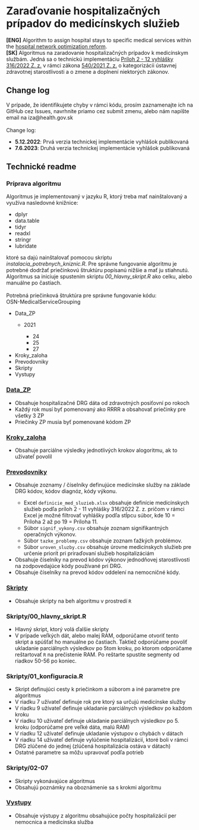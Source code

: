 <h1>Zaraďovanie hospitalizačných prípadov do medicínskych služieb</h1>
<b>[ENG]</b> Algorithm to assign hospital stays to specific medical services within the <a href=https://www.slov-lex.sk/pravne-predpisy/SK/ZZ/2021/540>hospital network optimization reform</a>. <br>
<b>[SK]</b> Algoritmus na zaradovanie hospitalizačných prípadov k medicínskym službám. Jedná sa o technickú implementáciu <a href=https://www.slov-lex.sk/pravne-predpisy/SK/ZZ/2022/316/20220930#prilohy>Príloh 2 - 12 vyhlášky 316/2022 Z. z.</a> v rámci zákona <a href=https://www.slov-lex.sk/pravne-predpisy/SK/ZZ/2021/540> 540/2021 Z. z.</a> o kategorizácii ústavnej zdravotnej starostlivosti a o zmene a doplnení niektorých zákonov.<br>

<h2>Change log</h2>
V prípade, že identifikujete chyby v rámci kódu, prosím zaznamenajte ich na GitHub cez Issues, navrhnite priamo cez submit zmenu, alebo nám napíšte email na iza@health.gov.sk<br>
<br>
Change log:
<ul>
<li><b>5.12.2022</b>: Prvá verzia technickej implementácie vyhlášok publikovaná</li>
<li><b>7.6.2023</b>: Druhá verzia technickej implementácie vyhlášok publikovaná</li>
</ul>

<h2>Technické readme</h2>
<h3>Príprava algoritmu</h3>
Algoritmus je implementovaný v jazyku R, ktorý treba mať nainštalovaný a využíva nasledovné knižnice:<br>
<ul>
<li>dplyr</li>
<li>data.table</li>
<li>tidyr</li>
<li>readxl</li>
<li>stringr</li>
<li>lubridate</li>
</ul>
ktoré sa dajú nainštalovať pomocou skriptu <i>instalacia_potrebnych_kniznic.R</i>. Pre správne fungovanie algoritmu je potrebné dodržať priečinkovú štruktúru popísanú nižšie a mať ju stiahnutú. Algoritmus sa iniciuje spustením skriptu <i>00_hlavny_skript.R</i> ako celku, alebo manuálne po častiach.<br>

<br>
Potrebná priečinková štruktúra pre správne fungovanie kódu:<br>
OSN-MedicalServiceGrouping
<ul>
<li>Data_ZP</li>
	<ul>
<li>2021</li>
		<ul>
<li>24</li>
<li>25</li>
<li>27</li>
			</ul></ul>
<li>Kroky_zaloha</li>
<li>Prevodovniky</li>
<li>Skripty</li>
<li>Vystupy</li>
</ul>
  
<h3><a href=https://github.com/Institut-Zdravotnych-Analyz/OSN-MedicalServiceGrouping/tree/main/Data_ZP>Data_ZP</a></h3>
<ul>
<li>Obsahuje hospitalizačné DRG dáta od zdravotných posiťovní po rokoch</li>
<li>Každý rok musí byť pomenovaný ako RRRR a obsahovať priečinky pre všetky 3 ZP</li>
<li>Priečinky ZP musia byť pomenované kódom ZP</li>
</ul>

<h3><a href=https://github.com/Institut-Zdravotnych-Analyz/OSN-MedicalServiceGrouping/tree/main/Kroky_zaloha>Kroky_zaloha</a></h3>
<ul>
<li>Obsahuje parciálne výsledky jednotlivých krokov alogoritmu, ak to uživateľ povolil</li>
</ul>
  
<h3><a href=https://github.com/Institut-Zdravotnych-Analyz/OSN-MedicalServiceGrouping/tree/main/Prevodovniky>Prevodovniky</a></h3>
<ul>
<li>Obsahuje zoznamy / číselníky definujúce medicínske služby na základe DRG kódov, kódov diagnóz, kódy výkonu.</li>
<ul>
<li>Excel <code>definicie_med_sluzieb.xlsx</code> obsahuje definície medicínskych služieb podľa príloh 2 - 11 vyhlášky 316/2022 Z. z. pričom v rámci Excel je možné filtrovať vyhlášky podľa stĺpcu súbor, kde 10 = Príloha 2 až po 19 = Príloha 11.</li>
<li>Súbor <code>signif_vykony.csv</code> obsahuje zoznam signifikantných operačných výkonov.</li>
<li>Súbor <code>tazke_problemy.csv</code> obsahuje zoznam ťažkých problémov.</li>
<li>Súbor <code>uroven_sluzby.csv</code> obsahuje úrovne medicínskych služieb pre určenie priorít pri priraďovaní služieb hospitalizáciám</li>
</ul>
<li>Obsahuje číselníky na prevod kódov výkonov jednodňovej starostlivosti na zodpovedajúce kódy používané pri DRG.</li>
<li>Obsahuje číselníky na prevod kódov oddelení na nemocničné kódy.</li>
</ul>
  
<h3><a href=https://github.com/Institut-Zdravotnych-Analyz/OSN-MedicalServiceGrouping/tree/main/Skripty>Skripty</a></h3>
<ul>
<li>Obsahuje skripty na beh algoritmu v prostredí <code>R</code></li>
</ul>
  
<h3>Skripty/00_hlavny_skript.R</h3>
<ul>
<li>Hlavný skript, ktorý volá ďalšie skripty</li>
<li>V prípade veľkých dát, alebo malej RAM, odporúčame otvoriť tento skript a spúšťať ho manuálne po častiach. Taktiež odporúčame povoliť ukladanie parciálnych výsledkov po 5tom kroku, po ktorom odporúčame reštartovať <code>R</code> na prečistenie RAM. Po reštarte spustite segmenty od riadkov 50-56 po koniec.</li>
</ul> 
  
<h3>Skripty/01_konfiguracia.R</h3>
<ul>
<li>Skript definujúci cesty k priečinkom a súborom a iné parametre pre algoritmus</li>
<li>V riadku 7 užívateľ definuje rok pre ktorý sa určujú medicínske služby</li>
<li>V riadku 9 užívateľ definuje ukladanie parciálnych výsledkov po každom kroku</li>
<li>V riadku 10 užívateľ definuje ukladanie parciálnych výsledkov po 5. kroku (odporúčame pre veľké dáta, malú RAM)</li>
<li>V riadku 12 užívateľ definuje ukladanie výstupov o chybách v dátach</li>
<li>V riadku 14 užívateľ definuje vylúčenie hospitalizácií, ktoré boli v rámci DRG zlúčené do jednej (zlúčená hospitalizácia ostáva v dátach)</li>
<li>Ostatné parametre sa môžu upravovať podľa potrieb</li>
</ul>  
  
<h3>Skripty/02-07</h3>
<ul>
<li>Skripty vykonávajúce algoritmus</li>
<li>Obsahujú poznámky na oboznámenie sa s krokmi algoritmu</li>
</ul> 

<h3><a href=https://github.com/Institut-Zdravotnych-Analyz/OSN-MedicalServiceGrouping/tree/main/Vystupy>Vystupy</a></h3>
<ul>
<li>Obsahuje výstupy z algoritmu obsahujúce počty hospitalizácií per nemocnica a medicínska služba</li>
</ul>  
